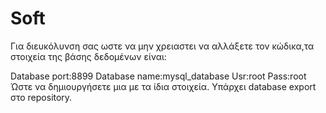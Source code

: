 # Soft
Για διευκόλυνση σας ωστε να μην χρειαστει να αλλάξετε τον κώδικα,τα στοιχεία της βάσης δεδομένων είναι:

Database port:8899
Database name:mysql_database
Usr:root
Pass:root
Ώστε να δημιουργήσετε μια με τα ίδια στοιχεία.
Υπάρχει database export στο repository.
